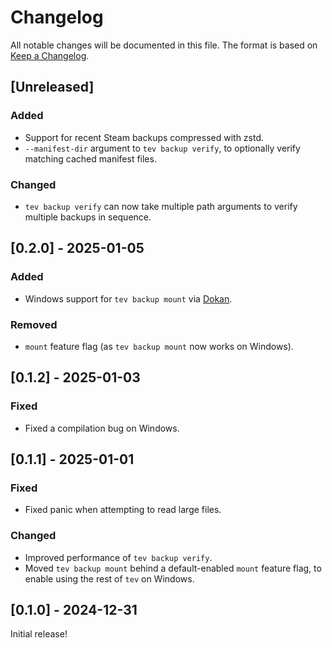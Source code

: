 # Changelog
All notable changes will be documented in this file. The format is based on
[Keep a Changelog](https://keepachangelog.com/en/1.0.0/).

## [Unreleased]
### Added
- Support for recent Steam backups compressed with zstd.
- `--manifest-dir` argument to `tev backup verify`, to optionally verify
  matching cached manifest files.

### Changed
- `tev backup verify` can now take multiple path arguments to verify multiple
  backups in sequence.

## [0.2.0] - 2025-01-05
### Added
- Windows support for `tev backup mount` via [Dokan](https://github.com/dokan-dev/dokany).

### Removed
- `mount` feature flag (as `tev backup mount` now works on Windows).

## [0.1.2] - 2025-01-03
### Fixed
- Fixed a compilation bug on Windows.

## [0.1.1] - 2025-01-01
### Fixed
- Fixed panic when attempting to read large files.

### Changed
- Improved performance of `tev backup verify`.
- Moved `tev backup mount` behind a default-enabled `mount` feature flag, to
  enable using the rest of `tev` on Windows.

## [0.1.0] - 2024-12-31
Initial release!
